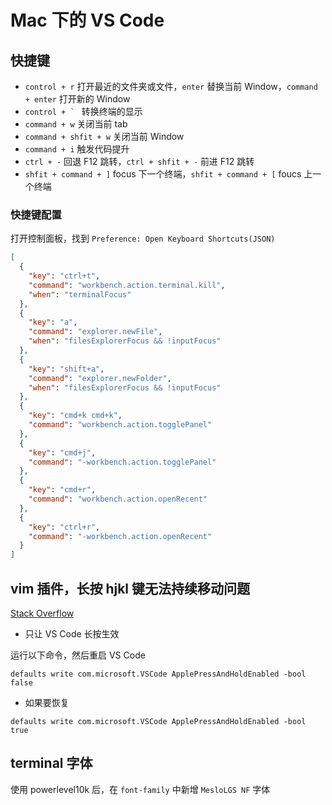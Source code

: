 # Mac 下的 VS Code

## 快捷键

- `control + r` 打开最近的文件夹或文件，`enter` 替换当前 Window，`command + enter` 打开新的 Window
- `` control + `  `` 转换终端的显示
- `command + w` 关闭当前 tab
- `command + shfit + w` 关闭当前 Window
- `command + i` 触发代码提升
- `ctrl + -` 回退 F12 跳转，`ctrl + shfit + -` 前进 F12 跳转
- `shfit + command + ]` focus 下一个终端，`shfit + command + [` foucs 上一个终端

### 快捷键配置

打开控制面板，找到 `Preference: Open Keyboard Shortcuts(JSON)`

```json
[
  {
    "key": "ctrl+t",
    "command": "workbench.action.terminal.kill",
    "when": "terminalFocus"
  },
  {
    "key": "a",
    "command": "explorer.newFile",
    "when": "filesExplorerFocus && !inputFocus"
  },
  {
    "key": "shift+a",
    "command": "explorer.newFolder",
    "when": "filesExplorerFocus && !inputFocus"
  },
  {
    "key": "cmd+k cmd+k",
    "command": "workbench.action.togglePanel"
  },
  {
    "key": "cmd+j",
    "command": "-workbench.action.togglePanel"
  },
  {
    "key": "cmd+r",
    "command": "workbench.action.openRecent"
  },
  {
    "key": "ctrl+r",
    "command": "-workbench.action.openRecent"
  }
]
```

## vim 插件，长按 hjkl 键无法持续移动问题

[Stack Overflow](https://stackoverflow.com/questions/39972335/how-do-i-press-and-hold-a-key-and-have-it-repeat-in-vscode)

- 只让 VS Code 长按生效

运行以下命令，然后重启 VS Code

```shell
defaults write com.microsoft.VSCode ApplePressAndHoldEnabled -bool false
```

- 如果要恢复

```shell
defaults write com.microsoft.VSCode ApplePressAndHoldEnabled -bool true
```

## terminal 字体

使用 powerlevel10k 后，在 `font-family` 中新增 `MesloLGS NF` 字体
